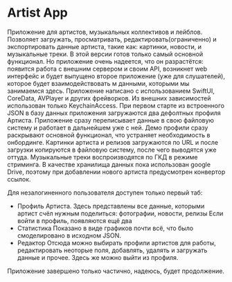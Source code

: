 #  Artist App

Приложение для артистов, музыкальных коллективов и лейблов.
Позволяет загружать, просматривать, редактировать(ограниченно) и экспортировать данные артиста, такие как: картинки, новости, и музыкальные треки. 
В этой версии готов только самый основной функционал. Но приложение очень надеется, что он разрастётся: появится работа с внешним сервером и своим API, возникнет web интерфейс и будет выпущено второе приложение (уже для слушателей), которое будет взаимодействовать м данными, которыми мы занимаемся здесь.
Приложение написано с использованием SwiftUI, CoreData, AVPlayer и других фрейворков. Из внешних зависимостей использован только KeychainAccess.
 При первом старте из встроенного JSON в базу данных приложения загружаются два дефолтных профиля Артиста. Приложение сразу переписывает данные в свою файловую систему и работает в дальнейшем уже с ней. Демо профили сразу раскрывают основной функционал, что устраняет необходимость в онбординге. 
 Картинки артиста и релизов загружаются по URL и после загрузки копируются в файловую систему, после чего выводятся уже оттуда.
 Музыкальные треки воспроизводятся по  ГКД  в режиме стриминга.
 В качестве хранилища данных пока использован google Drive, поэтому при добавлении нового артиста предусмотрен конвертор ссылок.
 
Для незалогиненного пользователя доступен только первый таб:
 - Профиль Артиста.
    Здесь представлены все данные, которыми артист счёл нужным поделиться: фотографии, новости, релизы
Если войти в профиль, появляются ещё два
 - Статистика
    Показано в виде графиков почти всё, что было смоделировано в исходном JSON.
 - Редактор
    Отсюда можно выбирать профили артистов для работы, редактировать неоторые поля, добавлять, удалять и загружать данные и прочее. Здесь же можно выйти из профиля.
    
Приложение завершено только частично, надеюсь, будет продолжение.
    
    


